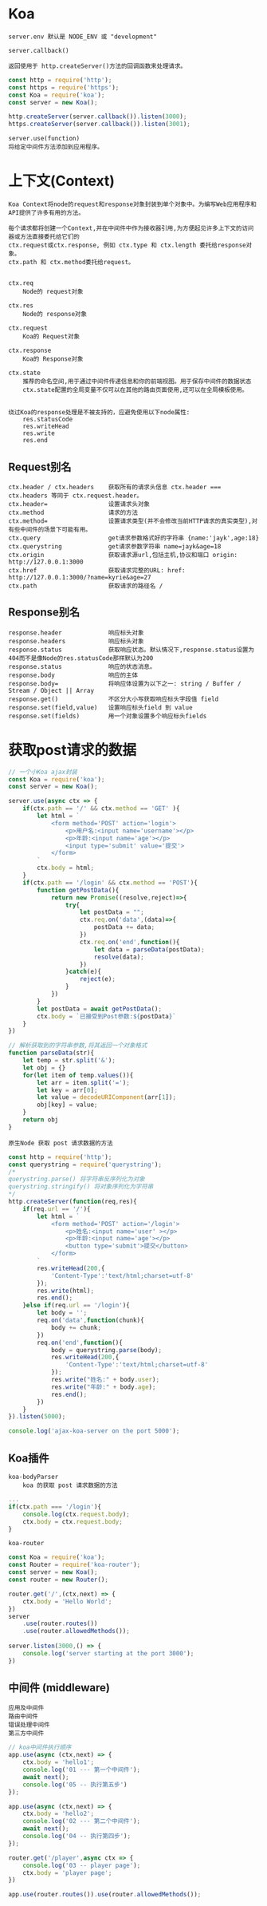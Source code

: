 # Koa
    
    server.env 默认是 NODE_ENV 或 "development"
    
	server.callback()
	
	返回使用于 http.createServer()方法的回调函数来处理请求。
```js
const http = require('http');
const https = require('https');
const Koa = require('koa');
const server = new Koa();

http.createServer(server.callback()).listen(3000);
https.createServer(server.callback()).listen(3001);
```

	server.use(function)
	将给定中间件方法添加到应用程序。
	
# 上下文(Context)

	Koa Context将node的request和response对象封装到单个对象中。为编写Web应用程序和API提供了许多有用的方法。
	
	每个请求都将创建一个Context,并在中间件中作为接收器引用,为方便起见许多上下文的访问器或方法直接委托给它们的
	ctx.request或ctx.response, 例如 ctx.type 和 ctx.length 委托给response对象。
	ctx.path 和 ctx.method委托给request。
	
	
	ctx.req
		Node的 request对象
	
	ctx.res
		Node的 response对象
		
	ctx.request
		Koa的 Request对象
		
	ctx.response
		Koa的 Response对象
		
	ctx.state
		推荐的命名空间,用于通过中间件传递信息和你的前端视图。用于保存中间件的数据状态
		ctx.state配置的全局变量不仅可以在其他的路由页面使用,还可以在全局模板使用。
		
		
	绕过Koa的response处理是不被支持的，应避免使用以下node属性:
	    res.statusCode
	    res.writeHead
	    res.write
	    res.end
	
	
## Request别名

	ctx.header / ctx.headers	获取所有的请求头信息 ctx.header === ctx.headers 等同于 ctx.request.header。  
	ctx.header= 				设置请求头对象
	ctx.method					请求的方法
	ctx.method=					设置请求类型(并不会修改当前HTTP请求的真实类型),对有些中间件的场景下可能有用。
	ctx.query					get请求参数格式好的字符串 {name:'jayk',age:18}
	ctx.querystring				get请求参数字符串 name=jayk&age=18
	ctx.origin					获取请求源url,包括主机,协议和端口 origin: http://127.0.0.1:3000
	ctx.href					获取请求完整的URL: href: http://127.0.0.1:3000/?name=kyrie&age=27
	ctx.path					获取请求的路径名 /  
	
## Response别名

	response.header				响应标头对象
	response.headers			响应标头对象
	response.status				获取响应状态。默认情况下,response.status设置为404而不是像Node的res.statusCode那样默认为200
	response.status				响应的状态消息。
	response.body				响应的主体
	response.body=				将响应体设置为以下之一: string / Buffer / Stream / Object || Array 
	response.get()				不区分大小写获取响应标头字段值 field
	response.set(field,value)	设置响应标头field 到 value
	response.set(fields)		用一个对象设置多个响应标头fields


# 获取post请求的数据

	
```js
// 一个小Koa ajax封装
const Koa = require('koa');
const server = new Koa();

server.use(async ctx => {
	if(ctx.path == '/' && ctx.method == 'GET' ){
		let html = `
			<form method='POST' action='login'>
				<p>用户名:<input name='username'></p>
				<p>年龄:<input name='age'></p>
				<input type='submit' value='提交'>
			</form>
		`
		ctx.body = html;
	}
	if(ctx.path == '/login' && ctx.method == 'POST'){
		function getPostData(){
			return new Promise((resolve,reject)=>{
				try{
					let postData = "";
					ctx.req.on('data',(data)=>{
						postData += data;
					})
					ctx.req.on('end',function(){
						let data = parseData(postData);
						resolve(data);
					})
				}catch(e){
					reject(e);
				}
			})
		}
		let postData = await getPostData();
		ctx.body = `已接受到Post参数:${postData}`
	}
})

// 解析获取到的字符串参数,将其返回一个对象格式 
function parseData(str){
	let temp = str.split('&');
	let obj = {}
	for(let item of temp.values()){
		let arr = item.split('=');
		let key = arr[0];
		let value = decodeURIComponent(arr[1]);
		obj[key] = value;
	}
	return obj
}
```


	原生Node 获取 post 请求数据的方法
```js
const http = require('http');
const querystring = require('querystring');	
/*
querystring.parse() 将字符串反序列化为对象 
querystring.stringify()	将对象序列化为字符串
*/ 
http.createServer(function(req,res){
	if(req.url == '/'){
		let html = `
			<form method='POST' action='/login'>
				<p>姓名:<input name='user' ></p>
				<p>年龄:<input name='age'></p>
				<button type='submit'>提交</button>
			</form>
		`
		res.writeHead(200,{
			'Content-Type':'text/html;charset=utf-8'
		});
		res.write(html);
		res.end();
	}else if(req.url == '/login'){
		let body = '';
		req.on('data',function(chunk){
			body += chunk;
		})
		req.on('end',function(){
			body = querystring.parse(body);
			res.writeHead(200,{
				'Content-Type':'text/html;charset=utf-8'
			});
			res.write("姓名:" + body.user);
			res.write("年龄:" + body.age);
			res.end();
		})
	}
}).listen(5000);

console.log('ajax-koa-server on the port 5000');
```

## Koa插件 
	
	koa-bodyParser
		koa 的获取 post 请求数据的方法
```js
...
if(ctx.path === '/login'){
	console.log(ctx.request.body);
	ctx.body = ctx.request.body;
}
```

	koa-router
		
```js
const Koa = require('koa');
const Router = require('koa-router');
const server = new Koa();
const router = new Router();

router.get('/',(ctx,next) => {
	ctx.body = 'Hello World';
})
server
	.use(router.routes())
	.use(router.allowedMethods());
	
server.listen(3000,() => {
	console.log('server starting at the port 3000');
})
```

## 中间件 (middleware)

    应用及中间件
    路由中间件
    错误处理中间件
    第三方中间件
```js
// koa中间件执行顺序
app.use(async (ctx,next) => {
    ctx.body = 'hello1';
    console.log('01 --- 第一个中间件');
    await next();
    console.log('05 -- 执行第五步')
});

app.use(async (ctx,next) => {
    ctx.body = 'hello2';
    console.log('02 --- 第二个中间件');
    await next();
    console.log('04 -- 执行第四步');
});

router.get('/player',async ctx => {
    console.log('03 -- player page');
    ctx.body = 'player page';
})

app.use(router.routes()).use(router.allowedMethods());
```